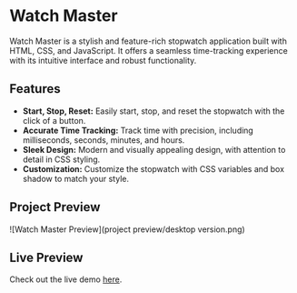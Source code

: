 # Watch Master

Watch Master is a stylish and feature-rich stopwatch application built with HTML, CSS, and JavaScript. It offers a seamless time-tracking experience with its intuitive interface and robust functionality.

## Features

- **Start, Stop, Reset:** Easily start, stop, and reset the stopwatch with the click of a button.
- **Accurate Time Tracking:** Track time with precision, including milliseconds, seconds, minutes, and hours.
- **Sleek Design:** Modern and visually appealing design, with attention to detail in CSS styling.
- **Customization:** Customize the stopwatch with CSS variables and box shadow to match your style.

## Project Preview

![Watch Master Preview](project preview/desktop version.png)

## Live Preview

Check out the live demo [here](https://code-me-nik.github.io/Watch-master/).

